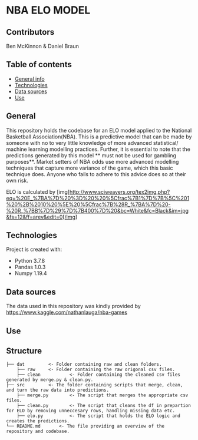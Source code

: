 # **NBA ELO MODEL**

## **Contributors**
Ben McKinnon & Daniel Braun

## **Table of contents**
* [General info](#general-info)
* [Technologies](#technologies)
* [Data sources](#data-sources)
* [Use](#use)

## **General**
This repository holds the codebase for an ELO model applied to the National Basketball Association(NBA). This is a predictive model that can be made by someone with no to very little knowledge of more advanced statistical/ machine learning modelling practices. Further, it is essential to note that the predictions generated by this model ** must not be used for gambling purposes**. Market setters of NBA odds use more advanced modelling techniques that capture more variance of the game, which this basic technique does. Anyone who fails to adhere to this advice does so at their own risk.

ELO is calculated by 
[img]http://www.sciweavers.org/tex2img.php?eq=%20E_%7BA%7D%20%3D%20%20%5Cfrac%7B1%7D%7B%5C%201%20%2B%2010%20%5E%20%5Cfrac%7B%28R_%7BA%7D%20-%20R_%7BB%7D%29%7D%7B400%7D%20&bc=White&fc=Black&im=jpg&fs=12&ff=arev&edit=0[/img]

## **Technologies**
Project is created with:
  * Python 3.7.8
  * Pandas 1.0.3
  * Numpy 1.19.4

## **Data sources**
The data used in this repository was kindly provided by https://www.kaggle.com/nathanlauga/nba-games

## Use

## Structure
    ├── dat   		<- Folder containing raw and clean folders.
        ├── raw		<- Folder containing the raw origonal csv files.
        ├── clean    		<- Folder containing the cleaned csv files generated by merge.py & clean.py.
    ├── src    		<- The folder containing scripts that merge, clean, and turn the raw data into predictions.
        ├── merge.py    	<- The script that merges the appropriate csv files.
        ├── clean.py 		<- The script that cleans the df in prepartion for ELO by removing unneccesary rows, handling missing data etc.
        ├── elo.py  		<- The script that holds the ELO logic and creates the predictions.
    └── README.md     	<- The file providing an overview of the repository and codebase.

